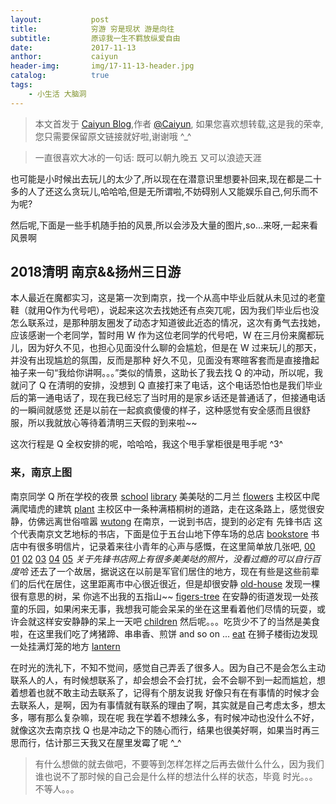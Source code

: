 ```yaml
---
layout:           post
title:            穷游 穷是现状 游是向往
subtitle:         原谅我一生不羁放纵爱自由
date:             2017-11-13
anthor:           caiyun
header-img:       img/17-11-13-header.jpg 
catalog:          true
tags:             
    - 小生活 大脑洞
---
```

> 本文首发于 [Caiyun Blog](http://agcaiyun.cn/ ),作者 [@Caiyun](https://github.com/Agcaiyun),  如果您喜欢想转载,这是我的荣幸,您只需要保留原文链接就好啦,谢谢哦 ^_^

> 一直很喜欢大冰的一句话: 既可以朝九晚五 又可以浪迹天涯

也可能是小时候出去玩儿的太少了,所以现在在潜意识里想要补回来,现在都是二十多的人了还这么贪玩儿,哈哈哈,但是无所谓啦,不妨碍别人又能娱乐自己,何乐而不为呢?

然后呢,下面是一些手机随手拍的风景,所以会涉及大量的图片,so...来呀,一起来看风景啊

## 2018清明 南京&&扬州三日游
本人最近在魔都实习，这是第一次到南京，找一个从高中毕业后就从未见过的老童鞋（就用Q作为代号吧），说起来这次去找她还有点突兀呢，因为我们毕业后也没怎么联系过，是那种朋友圈发了动态才知道彼此近态的情况，这次有勇气去找她，应该感谢一个老同学，暂时用 W 作为这位老同学的代号吧，W 在三月份来魔都玩儿，因为好久不见，也担心见面没什么聊的会尴尬，但是在 W 过来玩儿的那天，并没有出现尴尬的氛围，反而是那种 好久不见，见面没有寒暄客套而是直接撸起袖子来一句“我给你讲啊。。。”类似的情景，这助长了我去找 Q 的冲动，所以呢，我就问了 Q 在清明的安排，没想到 Q 直接打来了电话，这个电话恐怕也是我们毕业后的第一通电话了，现在我已经忘了当时用的是家乡话还是普通话了，但接通电话的一瞬间就感觉 还是以前在一起疯疯傻傻的样子，这种感觉有安全感而且很舒服，所以我就放心等待着清明三天假的到来啦~~

这次行程是 Q 全权安排的呢，哈哈哈，我这个甩手掌柜很是甩手呢 ^3^

### 来，南京上图
南京同学 Q 所在学校的夜景
[school]()
[library]()
美美哒的二月兰
[flowers]()
主校区中爬满爬墙虎的建筑
[plant]()
主校区中一条种满梧桐树的道路，走在这条路上，感觉很安静，仿佛远离世俗喧嚣
[wutong]()
在南京，一说到书店，提到的必定有 先锋书店 这个代表南京文艺地标的书店，下面是位于五台山地下停车场的总店
[bookstore]()
书店中有很多明信片，记录着来往小青年的心声与感慨，在这里简单放几张吧,
[00]()
[01]()
[02]()
[03]()
[04]()
[05]()
*关于先锋书店网上有很多美美哒的照片，没看过瘾的可以自行百度哈*
还去了一个故居，据说这在以前是军官们居住的地方，现在有些是这些前辈们的后代在居住，这里距离市中心很近很近，但是却很安静
[old-house]()
发现一棵很有意思的树，呆  你逃不出我的五指山~~
[figers-tree]()
在安静的街道发现一处孩童的乐园，如果闲来无事，我想我可能会呆呆的坐在这里看着他们尽情的玩耍，或许会就这样安安静静的呆上一天吧
[children]()
然后呢。。。吃货少不了的当然是美食啦，在这里我们吃了烤猪蹄、串串香、煎饼 and so on  ...
[eat]()
在狮子楼街边发现一处挂满灯笼的地方
[lantern]()





在时光的洗礼下，不知不觉间，感觉自己弄丢了很多人。因为自己不是会怎么主动联系人的人，有时候想联系了，却会想会不会打扰，会不会聊不到一起而尴尬，想着想着也就不敢主动去联系了，记得有个朋友说我 好像只有在有事情的时候才会去联系人，是啊，因为有事情就有联系的理由了啊，其实就是自己考虑太多，想太多，哪有那么复杂嘛，现在呢 我在学着不想辣么多，有时候冲动也没什么不好，就像这次去南京找 Q 也是冲动之下的随心而行，结果也很美好啊，如果当时再三思而行，估计那三天我又在屋里发霉了呢 ^_^

> 有什么想做的就去做吧，不要等到怎样怎样之后再去做什么什么，因为我们谁也说不了那时候的自己会是什么样的想法什么样的状态，毕竟 时光。。。不等人。。。

